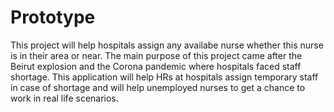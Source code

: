 # Prototype
This project will help hospitals assign any availabe nurse whether this nurse is in their area or near. The main purpose of this project came after the Beirut explosion and the Corona pandemic where hospitals faced staff shortage. This application will help HRs at hospitals assign temporary staff in case of shortage and will help unemployed nurses to get a chance to work in real life scenarios.

